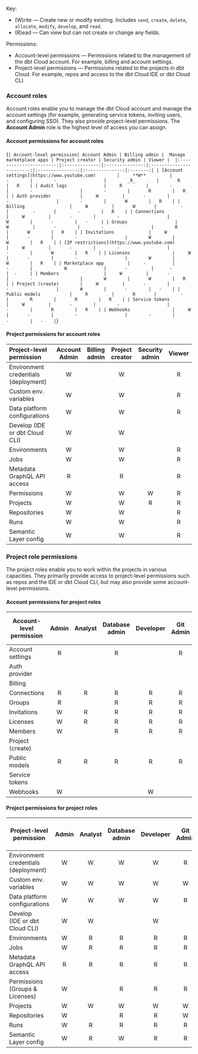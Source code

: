 
Key:

* (W)rite &mdash; Create new or modify existing. Includes `send`, `create`, `delete`, `allocate`, `modify`, `develop`, and `read`.
* (R)ead &mdash; Can view but can not create or change any fields.

Permissions: 

* Account-level permissions &mdash; Permissions related to the management of the dbt Cloud account. For example, billing and account settings.
* Project-level permissions &mdash; Permissions related to the projects in dbt Cloud. For example, repos and access to the dbt Cloud IDE or dbt Cloud CLI. 

### Account roles
Account roles enable you to manage the dbt Cloud account and manage the account settings (for example, generating service tokens, inviting users, and configuring SSO). They also provide project-level permissions. The **Account Admin** role is the highest level of access you can assign.  

#### Account permissions for account roles

<SortableTable >

{`
| Account-level permission| Account Admin | Billing admin |  Manage marketplace apps | Project creator | Security admin | Viewer | 
|:-----------------------:|:-------------:|:--------------:|:------------------------:|:---------------:|:--------------:|:-------:|
| [Account settings](https://www.youtube.com)        |     **W**         |       -        |        -                  |        _R_        |       R        |   R    |
| Audit logs              |     R         |        -       |        -                  |        -        |       R        |   R    |
| Auth provider           |     W         |       -        |        -                  |        -        |       W        |   R    |
| Billing                 |     W         |       W       |         -                 |         -       |        -        |   R    |
| Connections             |     W         |       -        |        -                  |        W        |       -        |   -     |
| Groups                  |     W         |       -        |        -                  |        R        |       W        |   R    |
| Invitations             |     W         |       -        |        -                  |        W        |       W        |   R    |
| [IP restrictions](https://www.youtube.com)         |     W         |       -        |        -                  |        -        |       W        |   R    |
| Licenses                |     W         |       -        |        -                  |        W        |       W        |   R    |
| Marketplace app         |     -          |       -        |            W              |       -         |      -         |  -     |
| Members                 |     W         |       -        |        -                  |        W        |       W        |   R    |
| Project (create)        |     W         |       -        |        -                  |        W        |       -        |   -    |
| Public models           |     R         |       R       |         -                 |        R        |       R        |   R    |
| Service tokens          |     W         |       -        |        -                  |        -        |       R        |   R    |
| Webhooks                |     W         |       -        |        -                  |        -        |       -        |   -    |
`}

</SortableTable>

#### Project permissions for account roles
 
|Project-level permission | Account Admin | Billing admin | Project creator | Security admin | Viewer | 
|:-------------------------|:-------------:|:-------------:|:---------------:|:--------------:|:------:| 
| Environment credentials (deployment)      |       W       |               |       W         |                |   R    |
| Custom env. variables   |       W       |               |       W         |                |   R    |
| Data platform configurations            |       W       |               |       W         |                |   R    |
| Develop (IDE or dbt Cloud CLI)           |       W       |               |       W         |                |        |
| Environments            |       W       |               |       W         |                |   R    |
| Jobs                    |       W       |               |       W         |                |   R    |
| Metadata GraphQL API access    |       R       |               |       R         |                |   R    |
| Permissions             |       W       |               |       W         |       W        |   R    |
| Projects                |       W       |               |       W         |       R        |   R    |
| Repositories            |       W       |               |       W         |                |   R    |
| Runs                    |       W       |               |       W         |                |   R    |
| Semantic Layer config   |       W       |               |       W         |                |   R    |


### Project role permissions
 
The project roles enable you to work within the projects in various capacities. They primarily provide access to project-level permissions such as repos and the IDE or dbt Cloud CLI, but may also provide some account-level permissions.

#### Account permissions for project roles
 
| Account-level permission | Admin | Analyst | Database admin | Developer | Git Admin | Job admin | Job runner  | Job viewer  | Metadata <br></br>(Discovery API only) | Semantic Layer | Stakeholder | Team admin | Webhook |
|--------------------------|:-----:|:-------:|:--------------:|:---------:|:---------:|:---------:|:-----------:|:-----------:|:--------:|:--------------:|:-----------:|:----------:|:-------:|  
| Account settings         |   R   |         |      R         |           |     R     |           |             |             |          |                |             |     R      |         |
| Auth provider            |       |         |                |           |           |           |             |             |          |                |             |            |         |
| Billing                  |       |         |                |           |           |           |             |             |          |                |             |            |         |
| Connections              |   R   |    R    |      R         |     R     |     R     |     R     |             |             |          |                |      R      |     R      |         |
| Groups                   |   R   |         |      R         |     R     |     R     |           |             |             |          |                |      R      |     R      |         |
| Invitations              |   W   |    R    |      R         |     R     |     R     |     R     |             |      R      |          |                |      R      |     R      |         |
| Licenses                 |   W   |    R    |      R         |     R     |     R     |     R     |             |      R      |          |                |             |     R      |         |
| Members                  |   W   |         |      R         |     R     |     R     |           |             |             |          |                |      R      |     R      |         |
| Project (create)         |       |         |                |           |           |           |             |             |          |                |             |            |         |
| Public models            |   R   |    R    |      R         |     R     |     R     |     R     |             |      R      |     R    |        R       |      R      |     R      |    R    |
| Service tokens           |       |         |                |           |           |           |             |             |          |                |             |            |         |
| Webhooks                 |   W   |         |                |     W     |           |           |             |             |          |                |             |            |    W    |

#### Project permissions for project roles
 
|Project-level permission  | Admin | Analyst | Database admin | Developer | Git Admin | Job admin | Job runner  | Job viewer  | Metadata <br></br> (Discovery API only) | Semantic Layer | Stakeholder | Team admin | Webhook |
|--------------------------|:-----:|:-------:|:--------------:|:---------:|:---------:|:---------:|:-----------:|:-----------:|:--------:|:--------------:|:-----------:|:----------:|:-------:|  
| Environment credentials (deployment) |   W   |    W    |       W        |     W     |     R     |     W     |             |             |          |                |     R       |     R      |         |
| Custom env. variables    |   W   |    W    |       W        |     W     |     W     |     W     |             |      R      |          |                |     R       |     W      |         |
| Data platform configurations|   W   |    W    |       W        |     W     |     R     |     W     |             |             |          |                |     R       |     R      |         |
| Develop <br />(IDE or dbt Cloud CLI)            |   W   |    W    |                |     W     |           |           |             |             |          |                |             |            |         |
| Environments             |   W   |    R    |       R        |     R     |     R     |     W     |             |      R      |          |                |     R       |     R      |         |
| Jobs                     |   W   |    R    |       R        |     R     |     R     |     W     |      R      |      R      |          |                |     R       |     R      |         |
| Metadata GraphQL API access    |   R   |    R    |       R        |     R     |     R     |     R     |             |      R      |     R    |                |     R       |     R      |         |
| Permissions (Groups & Licenses)  |   W   |         |       R        |     R     |     R     |           |             |             |          |                |             |     R      |         |             |          |                |     R       |             |         |
| Projects                 |   W   |    W    |       W        |     W     |     W     |     R     |             |      R      |          |                |     R       |     W      |         |
| Repositories             |   W   |         |       R        |     R     |     W     |           |             |             |          |                |     R       |     R      |         |
| Runs                     |   W   |    R    |       R        |     R     |     R     |     W     |      W      |      R      |          |                |     R       |     R      |         |
| Semantic Layer config    |   W   |    R    |       W        |     R     |     R     |     R     |             |             |          |        W       |     R       |     R      |         |
